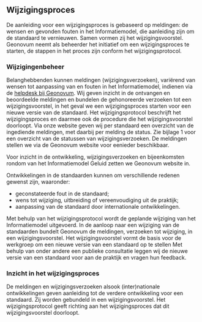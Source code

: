 ## Wijzigingsproces

De aanleiding voor een wijzigingsproces is gebaseerd op meldingen: de wensen en gevonden fouten in het Informatiemodel, die aanleiding zijn om de standaard te vernieuwen. Samen vormen zij het wijzigingsvoorstel. Geonovum neemt als beheerder het initiatief om een wijzigingsproces te starten, de stappen in het proces zijn conform het wijzigingsprotocol.

### Wijzigingenbeheer

Belanghebbenden kunnen meldingen (wijzigingsverzoeken), variërend van wensen tot aanpassing van en fouten in het Informatiemodel, indienen via de <a href='mailto:img@geonovum.nl' target='_blank'>helpdesk bij Geonovum</a>. Wij geven inzicht in de ontvangen en beoordeelde meldingen en bundelen de gehonoreerde verzoeken tot een wijzigingsvoorstel, in het geval we een wijzigingsproces starten voor een nieuwe versie van de standaard. Het wijzigingsprotocol beschrijft het wijzigingsproces en daarmee ook de procedure die het wijzigingsvoorstel doorloopt. Via onze website geven wij per standaard een overzicht van de ingediende meldingen, met daarbij per melding de status. Zie bijlage 1 voor een overzicht van de statussen van wijzigingsverzoeken. De meldingen stellen we via de Geonovum website voor eenieder beschikbaar.

Voor inzicht in de ontwikkeling, wijzigingsverzoeken en bijeenkomsten rondom van het Informatiemodel Geluid zetten we Geonovum website in.

Ontwikkelingen in de standaarden kunnen om verschillende redenen gewenst zijn, waaronder:

<ul><li>geconstateerde fout in de standaard;</li>
<li>wens tot wijziging, uitbreiding of vereenvoudiging uit de praktijk;</li>
<li>aanpassing van de standaard door internationale ontwikkelingen.</li>
</ul>

Met behulp van het wijzigingsprotocol wordt de geplande wijziging van het Informatiemodel uitgevoerd. In de aanloop naar een wijziging van de standaarden bundelt Geonovum de meldingen, verzoeken tot wijziging, in een wijzigingsvoorstel. Het wijzigingsvoorstel vormt de basis voor de werkgroep om een nieuwe versie van een standaard op te stellen Met behulp van onder andere een publieke consultatie leggen wij de nieuwe versie van een standaard voor aan de praktijk en vragen hun feedback.

### Inzicht in het wijzigingsproces

De meldingen en wijzigingsverzoeken alsook (inter)nationale ontwikkelingen geven aanleiding tot de verdere ontwikkeling voor een standaard. Zij worden gebundeld in een wijzigingsvoorstel. Het wijzigingsprotocol geeft richting aan het wijzigingsproces dat dit wijzigingsvoorstel doorloopt.

